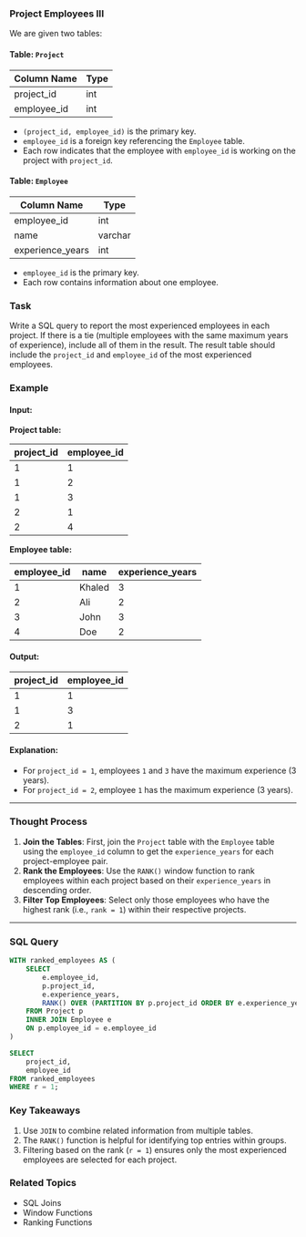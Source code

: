 ### Project Employees III
We are given two tables:

#### Table: `Project`

| Column Name  | Type |
|--------------|------|
| project_id   | int  |
| employee_id  | int  |

- `(project_id, employee_id)` is the primary key.
- `employee_id` is a foreign key referencing the `Employee` table.
- Each row indicates that the employee with `employee_id` is working on the project with `project_id`.

#### Table: `Employee`

| Column Name      | Type    |
|------------------|---------|
| employee_id      | int     |
| name             | varchar |
| experience_years | int     |

- `employee_id` is the primary key.
- Each row contains information about one employee.

### Task
Write a SQL query to report the most experienced employees in each project. If there is a tie (multiple employees with the same maximum years of experience), include all of them in the result. The result table should include the `project_id` and `employee_id` of the most experienced employees.

### Example
#### Input:
**Project table:**

| project_id  | employee_id |
|-------------|-------------|
| 1           | 1           |
| 1           | 2           |
| 1           | 3           |
| 2           | 1           |
| 2           | 4           |

**Employee table:**

| employee_id | name   | experience_years |
|-------------|--------|------------------|
| 1           | Khaled | 3                |
| 2           | Ali    | 2                |
| 3           | John   | 3                |
| 4           | Doe    | 2                |

#### Output:

| project_id  | employee_id |
|-------------|-------------|
| 1           | 1           |
| 1           | 3           |
| 2           | 1           |

#### Explanation:
- For `project_id = 1`, employees `1` and `3` have the maximum experience (3 years).
- For `project_id = 2`, employee `1` has the maximum experience (3 years).

---

### Thought Process
1. **Join the Tables**: First, join the `Project` table with the `Employee` table using the `employee_id` column to get the `experience_years` for each project-employee pair.
2. **Rank the Employees**: Use the `RANK()` window function to rank employees within each project based on their `experience_years` in descending order.
3. **Filter Top Employees**: Select only those employees who have the highest rank (i.e., `rank = 1`) within their respective projects.

---

### SQL Query
```sql
WITH ranked_employees AS (
    SELECT 
        e.employee_id, 
        p.project_id, 
        e.experience_years,
        RANK() OVER (PARTITION BY p.project_id ORDER BY e.experience_years DESC) AS r
    FROM Project p
    INNER JOIN Employee e
    ON p.employee_id = e.employee_id
)

SELECT 
    project_id, 
    employee_id
FROM ranked_employees
WHERE r = 1;
```

### Key Takeaways
1. Use `JOIN` to combine related information from multiple tables.
2. The `RANK()` function is helpful for identifying top entries within groups.
3. Filtering based on the rank (`r = 1`) ensures only the most experienced employees are selected for each project.

### Related Topics
- SQL Joins
- Window Functions
- Ranking Functions
